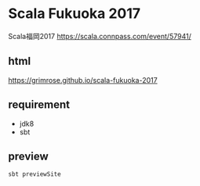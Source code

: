 # Scala Fukuoka 2017

Scala福岡2017 https://scala.connpass.com/event/57941/

## html

https://grimrose.github.io/scala-fukuoka-2017

## requirement

* jdk8
* sbt

## preview

```sh
sbt previewSite
```

